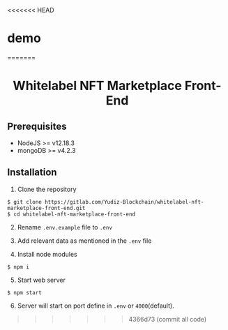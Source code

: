 <<<<<<< HEAD
# demo
=======
<div align="center">
    <h1>   
        Whitelabel NFT Marketplace Front-End
    </h1>
</div>

## Prerequisites

-   NodeJS >= v12.18.3
-   mongoDB >= v4.2.3

## Installation

1. Clone the repository

```
$ git clone https://gitlab.com/Yudiz-Blockchain/whitelabel-nft-marketplace-front-end.git
$ cd whitelabel-nft-marketplace-front-end
```

2. Rename `.env.example` file to `.env`

3. Add relevant data as mentioned in the `.env` file

4. Install node modules

```
$ npm i
```

5. Start web server

```
$ npm start
```

6. Server will start on port define in `.env` or `4000`(default).
>>>>>>> 4366d73 (commit all code)

